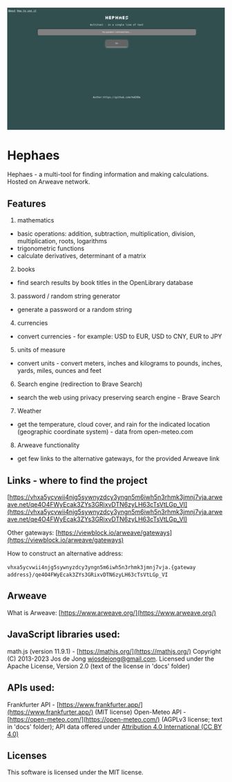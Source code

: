![](https://raw.githubusercontent.com/heEXDe/hephaes/main/img/hephaes-gui.png)

# Hephaes
Hephaes - a multi-tool for finding information and making calculations. Hosted on Arweave network.

## Features

1. mathematics
- basic operations: addition, subtraction, multiplication, division, multiplication, roots, logarithms
- trigonometric functions
- calculate derivatives, determinant of a matrix

2. books
- find search results by book titles in the OpenLibrary database

3. password / random string generator
- generate a password or a random string

4. currencies
- convert currencies - for example: USD to EUR, USD to CNY, EUR to JPY

5. units of measure
- convert units - convert meters, inches and kilograms to pounds, inches, yards, miles, ounces and feet

6. Search engine (redirection to Brave Search)
- search the web using privacy preserving search engine - Brave Search

7. Weather
- get the temperature, cloud cover, and rain for the indicated location (geographic coordinate system) - data from open-meteo.com

8. Arweave functionality
- get few links to the alternative gateways, for the provided Arweave link

## Links - where to find the project

[https://vhxa5ycvwii4njg5sywnyzdcy3yngn5m6iwh5n3rhmk3jmnj7vja.arweave.net/qe4O4FWyEcak3ZYs3GRixvDTN6zyLH63cTsVtLGp_VI](https://vhxa5ycvwii4njg5sywnyzdcy3yngn5m6iwh5n3rhmk3jmnj7vja.arweave.net/qe4O4FWyEcak3ZYs3GRixvDTN6zyLH63cTsVtLGp_VI)

Other gateways:
[https://viewblock.io/arweave/gateways](https://viewblock.io/arweave/gateways)

How to construct an alternative address:

`vhxa5ycvwii4njg5sywnyzdcy3yngn5m6iwh5n3rhmk3jmnj7vja.{gateway address}/qe4O4FWyEcak3ZYs3GRixvDTN6zyLH63cTsVtLGp_VI`

## Arweave
What is Arweave: [https://www.arweave.org/](https://www.arweave.org/)

## JavaScript libraries used:
math.js (version 11.9.1) - [https://mathjs.org/](https://mathjs.org/)
Copyright (C) 2013-2023 Jos de Jong wjosdejong@gmail.com. Licensed under the Apache License, Version 2.0 (text of the license in 'docs' folder)

## APIs used:
Frankfurter API - [https://www.frankfurter.app/](https://www.frankfurter.app/) (MIT license)
Open-Meteo API - [https://open-meteo.com/](https://open-meteo.com/) (AGPLv3 license; text in 'docs' folder); API data offered under [Attribution 4.0 International (CC BY 4.0)](https://creativecommons.org/licenses/by/4.0/)

## Licenses
This software is licensed under the MIT license.